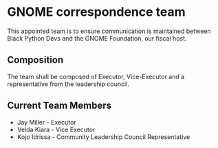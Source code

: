 # GNOME correspondence team

This appointed team is to ensure communication is maintained between Black Python Devs and the GNOME Foundation, our fiscal host.

## Composition

The team shall be composed of Executor, Vice-Executor and a representative from the leadership council.

## Current Team Members

- Jay Miller - Executor
- Velda Kiara - Vice Executor
- Kojo Idrissa - Community Leadership Council Representative
